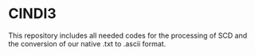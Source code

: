# CINDI3
This repository includes all needed codes for the processing of SCD and the conversion of our native .txt to .ascii format.
